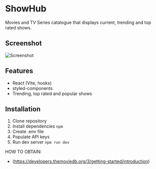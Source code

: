 # ShowHub

Movies and TV Series catalogue that displays current, trending and top rated shows.

## Screenshot
![Screenshot](assets/screenshot.png)

## Features

- React (Vite, hooks)
- styled-components
- Trending, top rated and popular shows

## Installation

1. Clone repository
2. Install dependencies `npm`
3. Create .env file
4. Populate API keys
5. Run dev server `npm run dev`

HOW TO OBTAIN:
- (https://developers.themoviedb.org/3/getting-started/introduction)
